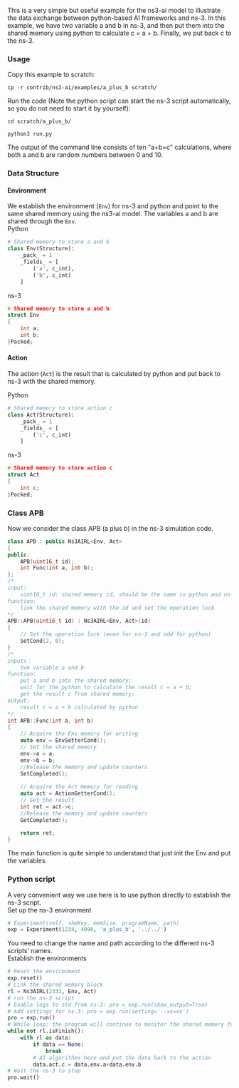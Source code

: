 This is a very simple but useful example for the ns3-ai model to illustrate the data exchange between python-based AI frameworks and ns-3. In this example, we have two variable a and b in ns-3, and then put them into the shared memory using python to calculate c = a + b. Finally, we put back c to the ns-3. 

### Usage
Copy this example to scratch:
```shell
cp -r contrib/ns3-ai/examples/a_plus_b scratch/
```

Run the code (Note the python script can start the ns-3 script automatically, so you do not need to start it by yourself):

```shell
cd scratch/a_plus_b/

python3 run.py
```

The output of the command line consists of ten "a+b=c" calculations, where both a and b are random numbers between 0 and 10.

### Data Structure

#### Environment
We establish the environment (`Env`) for ns-3 and python and point to the same shared memory using the ns3-ai model. The variables a and b are shared through the `Env`.  
Python
```Python
# Shared memory to store a and b
class Env(Structure):
    _pack_ = 1
    _fields_ = [
        ('a', c_int),
        ('b', c_int)
    ]
```

ns-3
```c++
# Shared memory to store a and b
struct Env
{
    int a;
    int b;
}Packed;
```

#### Action
The action (`Act`) is the result that is calculated by python and put back to ns-3 with the shared memory.

Python

```Python
# Shared memory to store action c
class Act(Structure):
    _pack_ = 1
    _fields_ = [
        ('c', c_int)
    ]
```

ns-3

```c++
# Shared memory to store action c
struct Act
{
    int c;
}Packed;
```
### Class APB 
Now we consider the class APB (a plus b) in the ns-3 simulation code.

```c++
class APB : public Ns3AIRL<Env, Act>
{
public:
    APB(uint16_t id);
    int Func(int a, int b);
};
/* 
input: 
    uint16_t id: shared memory id, should be the same in python and ns-3
function:
    link the shared memory with the id and set the operation lock
*/
APB::APB(uint16_t id) : Ns3AIRL<Env, Act>(id) 
{ 
    // Set the operation lock (even for ns-3 and odd for python)
    SetCond(2, 0); 
}
/*
inputs：
    two variable a and b
function:
    put a and b into the shared memory;
    wait for the python to calculate the result c = a + b;
    get the result c from shared memory;
output:
    result c = a + b calculated by python
*/
int APB::Func(int a, int b)
{
    // Acquire the Env memory for writing 
    auto env = EnvSetterCond();
    // Set the shared memory
    env->a = a;
    env->b = b;
    //Release the memory and update counters
    SetCompleted();
    
    // Acquire the Act memory for reading
    auto act = ActionGetterCond();
    // Get the result
    int ret = act->c;
    //Release the memory and update counters
    GetCompleted();

    return ret;
}
```

The main function is quite simple to understand that just init the Env and put the variables.

### Python script
A very convenient way we use here is to use python directly to establish the ns-3 script.  
Set up the ns-3 environment

```Python
# Experiment(self, shmKey, memSize, programName, path)
exp = Experiment(1234, 4096, 'a_plus_b', '../../')
```

You need to change the name and path according to the different ns-3 scripts' names.  
Establish the environments

```Python
# Reset the environment
exp.reset()
# Link the shared memory block
rl = Ns3AIRL(2333, Env, Act)
# run the ns-3 script
# Enable logs to std from ns-3: pro = exp.run(show_output=True)
# Add settings for ns-3: pro = exp.run(setting='--xx=xx')
pro = exp.run()
# While loop: the program will continue to monitor the shared memory for the update. At each time Env updates, it will return a new action.
while not rl.isFinish():
    with rl as data:
        if data == None:
            break
        # AI algorithms here and put the data back to the action
        data.act.c = data.env.a+data.env.b
# Wait the ns-3 to stop
pro.wait()
```